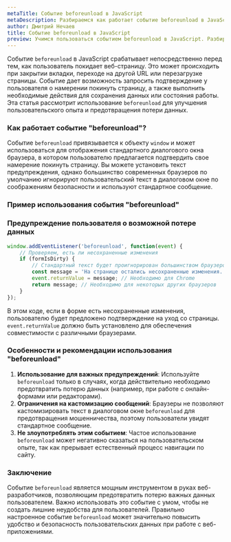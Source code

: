 ```yaml
---
metaTitle: Событие beforeunload в JavaScript
metaDescription: Разбираемся как работает событие beforeunload в JavaScript
author: Дмитрий Нечаев
title: Событие beforeunload в JavaScript
preview: Учимся пользоваться событием beforeunload в JavaScript. Разбираем примеры использования
---
```


Событие `beforeunload` в JavaScript срабатывает непосредственно перед тем, как пользователь покидает веб-страницу. Это может происходить при закрытии вкладки, переходе на другой URL или перезагрузке страницы. Событие дает возможность запросить подтверждение у пользователя о намерении покинуть страницу, а также выполнить необходимые действия для сохранения данных или состояния работы. Эта статья рассмотрит использование `beforeunload` для улучшения пользовательского опыта и предотвращения потери данных.

### Как работает событие "beforeunload"?

Событие `beforeunload` привязывается к объекту `window` и может использоваться для отображения стандартного диалогового окна браузера, в котором пользователю предлагается подтвердить свое намерение покинуть страницу. Вы можете установить текст предупреждения, однако большинство современных браузеров по умолчанию игнорируют пользовательский текст в диалоговом окне по соображениям безопасности и используют стандартное сообщение.

### Пример использования события "beforeunload"

### Предупреждение пользователя о возможной потере данных

```jsx
window.addEventListener('beforeunload', function(event) {
    // Проверяем, есть ли несохраненные изменения
    if (formIsDirty) {
        // Стандартный текст будет проигнорирован большинством браузеров
        const message = 'На странице остались несохраненные изменения. Вы уверены, что хотите уйти?';
        event.returnValue = message; // Необходимо для Chrome
        return message; // Необходимо для некоторых других браузеров
    }
});

```

В этом коде, если в форме есть несохраненные изменения, пользователю будет предложено подтверждение на уход со страницы. `event.returnValue` должно быть установлено для обеспечения совместимости с различными браузерами.

### Особенности и рекомендации использования "beforeunload"

1. **Использование для важных предупреждений**: Используйте `beforeunload` только в случаях, когда действительно необходимо предотвратить потерю данных (например, при работе с онлайн-формами или редакторами).
2. **Ограничения на кастомизацию сообщений**: Браузеры не позволяют кастомизировать текст в диалоговом окне `beforeunload` для предотвращения мошенничества, поэтому пользователи увидят стандартное сообщение.
3. **Не злоупотреблять этим событием**: Частое использование `beforeunload` может негативно сказаться на пользовательском опыте, так как прерывает естественный процесс навигации по сайту.

### Заключение

Событие `beforeunload` является мощным инструментом в руках веб-разработчиков, позволяющим предотвратить потерю важных данных пользователем. Важно использовать это событие с умом, чтобы не создать лишние неудобства для пользователей. Правильно настроенное событие `beforeunload` может значительно повысить удобство и безопасность пользовательских данных при работе с веб-приложениями.